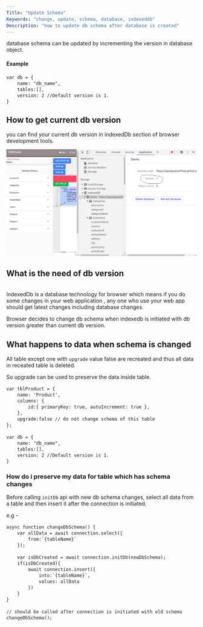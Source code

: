 ```yaml
---
Title: "Update Schema"
Keywords: "change, update, schema, database, indexeddb"
Description: "how to update db schema after database is created"
---
```


database schema can be updated by incrementing the version in database object.

#### Example

```
var db = {
    name: "db_name",
    tables:[],
    version: 2 //Default version is 1.
}
```

## How to get current db version
 
you can find your current db version in indexedDb section of browser development tools.

<img style="max-width:100%;" src="/img/version_screenshot.png"/>

## What is the need of db version
<br>
IndexedDb is a database technology for browser which means if you do some changes in your web application , any one who use your web app should get latest changes including database changes. 

Browser decides to change db schema when indexedb is initiated with db version greater than current db version.

## What happens to data when schema is changed

All table except one with `upgrade` value false are recreated and thus all data in receated table is deleted. 

So upgrade can be used to preserve the data inside table.

```
var tblProduct = {
    name: 'Product',
    columns: {
        id:{ primaryKey: true, autoIncrement: true },
    },
    upgrade:false // do not change schema of this table
};

var db = {
    name: "db_name",
    tables:[],
    version: 2 //Default version is 1.
}
```

### How do i preserve my data for table which has schema changes

Before calling `initDb` api with new db schema changes, select all data from a table and then insert it after the connection is initiated.

e.g - 

```
async function changeDbSchema() {
    var allData = await connection.select({
        from:`{tableName}`
    });

    var isDbCreated = await connection.initDb(newDbSchema);
    if(isDbCreated){
        await connection.insert({
            into:`{tableName}`,
            values: allData
        })
    }
}

// should be called after connection is initiated with old schema
changeDbSchema();

```
